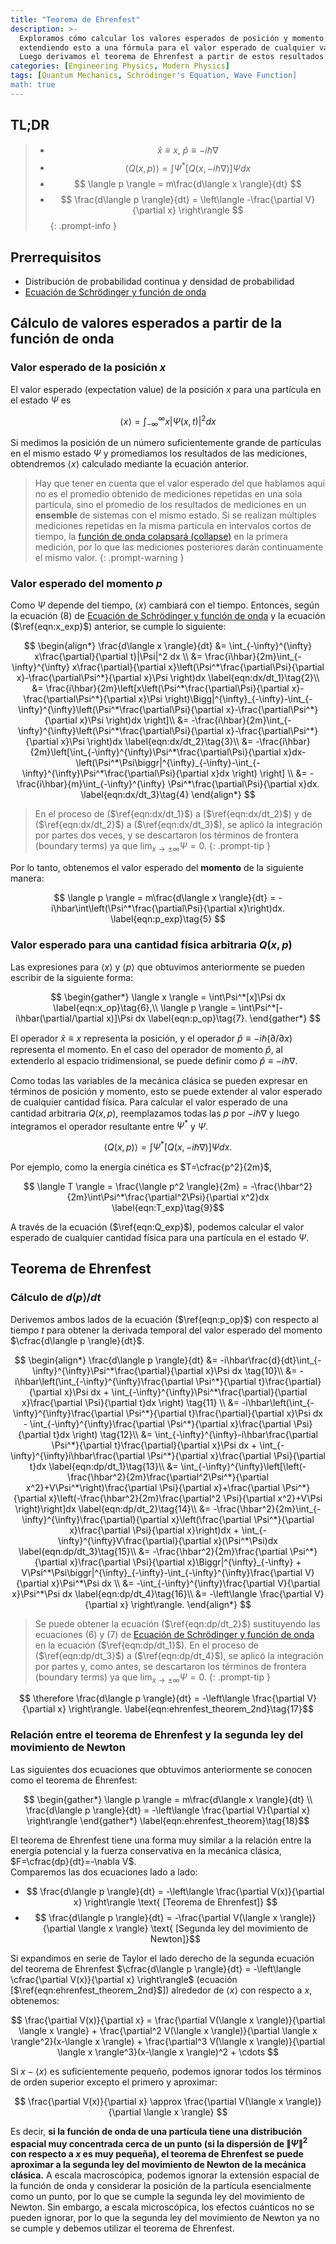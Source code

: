 ```yaml
---
title: "Teorema de Ehrenfest"
description: >-
  Exploramos cómo calcular los valores esperados de posición y momento a partir de la función de onda en mecánica cuántica,
  extendiendo esto a una fórmula para el valor esperado de cualquier variable mecánica Q(x,p).
  Luego derivamos el teorema de Ehrenfest a partir de estos resultados.
categories: [Engineering Physics, Modern Physics]
tags: [Quantum Mechanics, Schrödinger's Equation, Wave Function]
math: true
---
```


## TL;DR
> - $$ \hat x \equiv x,\ \hat p \equiv -i\hbar\nabla$$
> - $$ \langle Q(x,p) \rangle = \int \Psi^*[Q(x, -i\hbar\nabla)]\Psi dx $$
> - $$ \langle p \rangle = m\frac{d\langle x \rangle}{dt} $$
> - $$ \frac{d\langle p \rangle}{dt} = \left\langle -\frac{\partial V}{\partial x} \right\rangle $$
{: .prompt-info }

## Prerrequisitos
- Distribución de probabilidad continua y densidad de probabilidad
- [Ecuación de Schrödinger y función de onda](/posts/schrodinger-equation-and-the-wave-function/)

## Cálculo de valores esperados a partir de la función de onda
### Valor esperado de la posición $x$
El valor esperado (expectation value) de la posición $x$ para una partícula en el estado $\Psi$ es

$$ \langle x \rangle = \int_{-\infty}^{\infty}x|\Psi(x,t)|^2 dx \label{eqn:x_exp}\tag{1}$$

Si medimos la posición de un número suficientemente grande de partículas en el mismo estado $\Psi$ y promediamos los resultados de las mediciones, obtendremos $\langle x \rangle$ calculado mediante la ecuación anterior.

> Hay que tener en cuenta que el valor esperado del que hablamos aquí no es el promedio obtenido de mediciones repetidas en una sola partícula, sino el promedio de los resultados de mediciones en un **ensemble** de sistemas con el mismo estado. Si se realizan múltiples mediciones repetidas en la misma partícula en intervalos cortos de tiempo, la [función de onda colapsará (collapse)](/posts/schrodinger-equation-and-the-wave-function/#medición-y-colapso-de-la-función-de-onda) en la primera medición, por lo que las mediciones posteriores darán continuamente el mismo valor.
{: .prompt-warning }

### Valor esperado del momento $p$
Como $\Psi$ depende del tiempo, $\langle x \rangle$ cambiará con el tiempo. Entonces, según la ecuación (8) de [Ecuación de Schrödinger y función de onda](/posts/schrodinger-equation-and-the-wave-function/) y la ecuación ($\ref{eqn:x_exp}$) anterior, se cumple lo siguiente:

$$ \begin{align*}
\frac{d\langle x \rangle}{dt} &= \int_{-\infty}^{\infty} x\frac{\partial}{\partial t}|\Psi|^2 dx \\
&= \frac{i\hbar}{2m}\int_{-\infty}^{\infty} x\frac{\partial}{\partial x}\left(\Psi^*\frac{\partial\Psi}{\partial x}-\frac{\partial\Psi^*}{\partial x}\Psi \right)dx \label{eqn:dx/dt_1}\tag{2}\\
&= \frac{i\hbar}{2m}\left[x\left(\Psi^*\frac{\partial\Psi}{\partial x}-\frac{\partial\Psi^*}{\partial x}\Psi \right)\Bigg|^{\infty}_{-\infty}-\int_{-\infty}^{\infty}\left(\Psi^*\frac{\partial\Psi}{\partial x}-\frac{\partial\Psi^*}{\partial x}\Psi \right)dx \right]\\
&= -\frac{i\hbar}{2m}\int_{-\infty}^{\infty}\left(\Psi^*\frac{\partial\Psi}{\partial x}-\frac{\partial\Psi^*}{\partial x}\Psi \right)dx \label{eqn:dx/dt_2}\tag{3}\\
&= -\frac{i\hbar}{2m}\left[\int_{-\infty}^{\infty}\Psi^*\frac{\partial\Psi}{\partial x}dx-\left(\Psi^*\Psi\biggr|^{\infty}_{-\infty}-\int_{-\infty}^{\infty}\Psi^*\frac{\partial\Psi}{\partial x}dx \right) \right] \\
&= -\frac{i\hbar}{m}\int_{-\infty}^{\infty} \Psi^*\frac{\partial\Psi}{\partial x}dx. \label{eqn:dx/dt_3}\tag{4}
\end{align*} $$

> En el proceso de ($\ref{eqn:dx/dt_1}$) a ($\ref{eqn:dx/dt_2}$) y de ($\ref{eqn:dx/dt_2}$) a ($\ref{eqn:dx/dt_3}$), se aplicó la integración por partes dos veces, y se descartaron los términos de frontera (boundary terms) ya que $\lim_{x\rightarrow\pm\infty}\Psi=0$.
{: .prompt-tip }

Por lo tanto, obtenemos el valor esperado del **momento** de la siguiente manera:

$$ \langle p \rangle = m\frac{d\langle x \rangle}{dt} = -i\hbar\int\left(\Psi^*\frac{\partial\Psi}{\partial x}\right)dx. \label{eqn:p_exp}\tag{5} $$

### Valor esperado para una cantidad física arbitraria $Q(x,p)$
Las expresiones para $\langle x \rangle$ y $\langle p \rangle$ que obtuvimos anteriormente se pueden escribir de la siguiente forma:

$$ \begin{gather*}
\langle x \rangle = \int\Psi^*[x]\Psi dx \label{eqn:x_op}\tag{6},\\
\langle p \rangle = \int\Psi^*[-i\hbar(\partial/\partial x)]\Psi dx \label{eqn:p_op}\tag{7}.
\end{gather*} $$

El operador $\hat x \equiv x$ representa la posición, y el operador $\hat p \equiv -i\hbar(\partial/\partial x)$ representa el momento. En el caso del operador de momento $\hat p$, al extenderlo al espacio tridimensional, se puede definir como $\hat p \equiv -i\hbar\nabla$.

Como todas las variables de la mecánica clásica se pueden expresar en términos de posición y momento, esto se puede extender al valor esperado de cualquier cantidad física. Para calcular el valor esperado de una cantidad arbitraria $Q(x,p)$, reemplazamos todas las $p$ por $-i\hbar\nabla$ y luego integramos el operador resultante entre $\Psi^*$ y $\Psi$.

$$ \langle Q(x,p) \rangle = \int \Psi^*[Q(x, -i\hbar\nabla)]\Psi dx. \label{eqn:Q_exp}\tag{8}$$

Por ejemplo, como la energía cinética es $T=\cfrac{p^2}{2m}$,

$$ \langle T \rangle = \frac{\langle p^2 \rangle}{2m} = -\frac{\hbar^2}{2m}\int\Psi^*\frac{\partial^2\Psi}{\partial x^2}dx \label{eqn:T_exp}\tag{9}$$

A través de la ecuación ($\ref{eqn:Q_exp}$), podemos calcular el valor esperado de cualquier cantidad física para una partícula en el estado $\Psi$.

## Teorema de Ehrenfest
### Cálculo de $d\langle p \rangle/dt$
Derivemos ambos lados de la ecuación ($\ref{eqn:p_op}$) con respecto al tiempo $t$ para obtener la derivada temporal del valor esperado del momento $\cfrac{d\langle p \rangle}{dt}$.

$$ \begin{align*}
\frac{d\langle p \rangle}{dt} &= -i\hbar\frac{d}{dt}\int_{-\infty}^{\infty}\Psi^*\frac{\partial}{\partial x}\Psi dx \tag{10}\\
&= -i\hbar\left(\int_{-\infty}^{\infty}\frac{\partial \Psi^*}{\partial t}\frac{\partial}{\partial x}\Psi dx + \int_{-\infty}^{\infty}\Psi^*\frac{\partial}{\partial x}\frac{\partial \Psi}{\partial t}dx \right) \tag{11} \\
&= -i\hbar\left(\int_{-\infty}^{\infty}\frac{\partial \Psi^*}{\partial t}\frac{\partial}{\partial x}\Psi dx - \int_{-\infty}^{\infty}\frac{\partial \Psi^*}{\partial x}\frac{\partial \Psi}{\partial t}dx \right) \tag{12}\\
&= \int_{-\infty}^{\infty}-i\hbar\frac{\partial \Psi^*}{\partial t}\frac{\partial}{\partial x}\Psi dx + \int_{-\infty}^{\infty}i\hbar\frac{\partial \Psi^*}{\partial x}\frac{\partial \Psi}{\partial t}dx \label{eqn:dp/dt_1}\tag{13}\\
&= \int_{-\infty}^{\infty}\left[\left(-\frac{\hbar^2}{2m}\frac{\partial^2\Psi^*}{\partial x^2}+V\Psi^*\right)\frac{\partial \Psi}{\partial x}+\frac{\partial \Psi^*}{\partial x}\left(-\frac{\hbar^2}{2m}\frac{\partial^2 \Psi}{\partial x^2}+V\Psi \right)\right]dx \label{eqn:dp/dt_2}\tag{14}\\
&= -\frac{\hbar^2}{2m}\int_{-\infty}^{\infty}\frac{\partial}{\partial x}\left(\frac{\partial \Psi^*}{\partial x}\frac{\partial \Psi}{\partial x}\right)dx + \int_{-\infty}^{\infty}V\frac{\partial}{\partial x}(\Psi^*\Psi)dx \label{eqn:dp/dt_3}\tag{15}\\
&= -\frac{\hbar^2}{2m}\frac{\partial \Psi^*}{\partial x}\frac{\partial \Psi}{\partial x}\Biggr|^{\infty}_{-\infty} + V\Psi^*\Psi\biggr|^{\infty}_{-\infty}-\int_{-\infty}^{\infty}\frac{\partial V}{\partial x}\Psi^*\Psi dx \\
&= -\int_{-\infty}^{\infty}\frac{\partial V}{\partial x}\Psi^*\Psi dx \label{eqn:dp/dt_4}\tag{16}\\
&= -\left\langle \frac{\partial V}{\partial x} \right\rangle.
\end{align*} $$

> Se puede obtener la ecuación ($\ref{eqn:dp/dt_2}$) sustituyendo las ecuaciones (6) y (7) de [Ecuación de Schrödinger y función de onda](/posts/schrodinger-equation-and-the-wave-function/) en la ecuación ($\ref{eqn:dp/dt_1}$). En el proceso de ($\ref{eqn:dp/dt_3}$) a ($\ref{eqn:dp/dt_4}$), se aplicó la integración por partes y, como antes, se descartaron los términos de frontera (boundary terms) ya que $\lim_{x\rightarrow\pm\infty}\Psi=0$.
{: .prompt-tip }

$$ \therefore \frac{d\langle p \rangle}{dt} = -\left\langle \frac{\partial V}{\partial x} \right\rangle. \label{eqn:ehrenfest_theorem_2nd}\tag{17}$$

### Relación entre el teorema de Ehrenfest y la segunda ley del movimiento de Newton
Las siguientes dos ecuaciones que obtuvimos anteriormente se conocen como el teorema de Ehrenfest:

$$ \begin{gather*}
\langle p \rangle = m\frac{d\langle x \rangle}{dt} \\
\frac{d\langle p \rangle}{dt} = -\left\langle \frac{\partial V}{\partial x} \right\rangle 
\end{gather*} \label{eqn:ehrenfest_theorem}\tag{18}$$

El teorema de Ehrenfest tiene una forma muy similar a la relación entre la energía potencial y la fuerza conservativa en la mecánica clásica, $F=\cfrac{dp}{dt}=-\nabla V$.  
Comparemos las dos ecuaciones lado a lado:

- $$ \frac{d\langle p \rangle}{dt} = -\left\langle \frac{\partial V(x)}{\partial x} \right\rangle \text{ [Teorema de Ehrenfest]} $$
- $$ \frac{d\langle p \rangle}{dt} = -\frac{\partial V(\langle x \rangle)}{\partial \langle x \rangle} \text{ [Segunda ley del movimiento de Newton]}$$

Si expandimos en serie de Taylor el lado derecho de la segunda ecuación del teorema de Ehrenfest $\cfrac{d\langle p \rangle}{dt} = -\left\langle \cfrac{\partial V(x)}{\partial x} \right\rangle$ (ecuación [$\ref{eqn:ehrenfest_theorem_2nd}$]) alrededor de $\langle x \rangle$ con respecto a $x$, obtenemos:

$$ \frac{\partial V(x)}{\partial x} = \frac{\partial V(\langle x \rangle)}{\partial \langle x \rangle} + \frac{\partial^2 V(\langle x \rangle)}{\partial \langle x \rangle^2}(x-\langle x \rangle) + \frac{\partial^3 V(\langle x \rangle)}{\partial \langle x \rangle^3}(x-\langle x \rangle)^2 + \cdots $$

Si $x-\langle x \rangle$ es suficientemente pequeño, podemos ignorar todos los términos de orden superior excepto el primero y aproximar:

$$ \frac{\partial V(x)}{\partial x} \approx \frac{\partial V(\langle x \rangle)}{\partial \langle x \rangle} $$

Es decir, **si la función de onda de una partícula tiene una distribución espacial muy concentrada cerca de un punto (si la dispersión de $\|\Psi\|^2$ con respecto a $x$ es muy pequeña), el teorema de Ehrenfest se puede aproximar a la segunda ley del movimiento de Newton de la mecánica clásica.** A escala macroscópica, podemos ignorar la extensión espacial de la función de onda y considerar la posición de la partícula esencialmente como un punto, por lo que se cumple la segunda ley del movimiento de Newton. Sin embargo, a escala microscópica, los efectos cuánticos no se pueden ignorar, por lo que la segunda ley del movimiento de Newton ya no se cumple y debemos utilizar el teorema de Ehrenfest.
